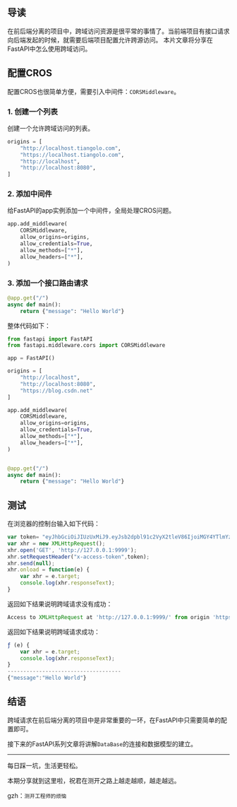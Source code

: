 ## 导读

在前后端分离的项目中，跨域访问资源是很平常的事情了。当前端项目有接口请求向后端发起的时候，就需要后端项目配置允许跨源访问。
本片文章将分享在FastAPI中怎么使用跨域访问。

## 配置CROS

配置CROS也很简单方便，需要引入中间件：`CORSMiddleware`。

### 1. 创建一个列表

创建一个允许跨域访问的列表。

```python
origins = [
    "http://localhost.tiangolo.com",
    "https://localhost.tiangolo.com",
    "http://localhost",
    "http://localhost:8080",
]
```

### 2. 添加中间件

给FastAPI的app实例添加一个中间件，全局处理CROS问题。

```python
app.add_middleware(
    CORSMiddleware,
    allow_origins=origins,
    allow_credentials=True,
    allow_methods=["*"],
    allow_headers=["*"],
)
```

### 3. 添加一个接口路由请求

```python
@app.get("/")
async def main():
    return {"message": "Hello World"}
```

整体代码如下：
```python
from fastapi import FastAPI
from fastapi.middleware.cors import CORSMiddleware

app = FastAPI()

origins = [
    "http://localhost",
    "http://localhost:8080",
    "https://blog.csdn.net"
]

app.add_middleware(
    CORSMiddleware,
    allow_origins=origins,
    allow_credentials=True,
    allow_methods=["*"],
    allow_headers=["*"],
)


@app.get("/")
async def main():
    return {"message": "Hello World"}

```

## 测试

在浏览器的控制台输入如下代码：
```js
var token= "eyJhbGciOiJIUzUxMiJ9.eyJsb2dpbl91c2VyX2tleV86IjoiMGY4YTlmYzgtODZmMi00NjM3LWFlNGUtYTdmYTQyMzIzMmYwIn0.9NR3VRvgOg2USyCMyUaBEpZKETj3tn9eIdnQo7vXQH_0hwqWOKAkSxCYNtYOnPoRLEOaJQTVdq22grvvqYU4Fw";
var xhr = new XMLHttpRequest();
xhr.open('GET', 'http://127.0.0.1:9999');
xhr.setRequestHeader("x-access-token",token);
xhr.send(null);
xhr.onload = function(e) {
    var xhr = e.target;
    console.log(xhr.responseText);
}
```

返回如下结果说明跨域请求没有成功：

```js
Access to XMLHttpRequest at 'http://127.0.0.1:9999/' from origin 'https://blog.csdn.net' has been blocked by CORS policy: Response to preflight request doesn't pass access control check: No 'Access-Control-Allow-Origin' header is present on the requested resource.
```

返回如下结果说明跨域请求成功：

```js
ƒ (e) {
    var xhr = e.target;
    console.log(xhr.responseText);
}
------------------------------------
{"message":"Hello World"}
```

## 结语

跨域请求在前后端分离的项目中是非常重要的一环，在FastAPI中只需要简单的配置即可。

接下来的FastAPI系列文章将讲解`DataBase`的连接和数据模型的建立。

***

每日踩一坑，生活更轻松。

本期分享就到这里啦，祝君在测开之路上越走越顺，越走越远。

gzh：`测开工程师的烦恼`